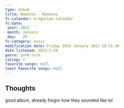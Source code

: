 ```yaml
---
type: album 
title: Ramones - Ramones
fc-calendar: Gregorian Calendar
fc-date: 
 year: 2023
 month: January
 day:   20
fc-category: music
modification date: Friday 20th January 2023 19:31:30
date listened: 2023-1-20 
genre: punk-rock
rating: 7
favorite songs: null
least Favorite songs: null
---
```

## Thoughts

good album, already forgor how they sounded like lol